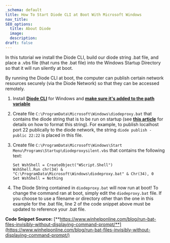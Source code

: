 ```yaml
---
_schema: default
title: How To Start Diode CLI at Boot With Microsoft Windows
nav_title:
SEO_options:
  title: About Diode
  image:
  description:
draft: false
---
```

In this tutorial we install the Diode CLI, build our diode string .bat file, and place a .vbs file (that runs the .bat file) into the Windows Startup Directory so that it will run silently at boot.

By running the Diode CLI at boot, the computer can publish certain network resources securely (via the Diode Network) so that they can be accessed remotely.

1. Install [**Diode CLI**](https://diode.io/resources/download/) for Windows and <a href="https://www.architectryan.com/2018/03/17/add-to-the-path-on-windows-10/" target="_blank" rel="noopener"><strong>make sure it's added to the path variable</strong></a>
2. Create file `C:\ProgramData\Microsoft\Windows\diodeproxy.bat` that contains the diode string that is to be run on startup (see [**this article**](https://support.diode.io/article/ss32engxlq-publish-your-local-webserver) for details on how to format this string). For example, to publish localhost port 22 publically to the diode network, the string `diode publish -public 22:22` is placed in this file.
3. Create file `C:\ProgramData\Microsoft\Windows\Start Menu\Programs\Startup\diodeproxysilent.vbs` that contains the following text:

   ```
   Set WshShell = CreateObject("WScript.Shell")
   WshShell.Run chr(34) & "C:\ProgramData\Microsoft\Windows\diodeproxy.bat" & Chr(34), 0
   Set WshShell = Nothing
   ```
4. The Diode String contained in `diodeproxy.bat` will now run at boot! To change the command ran at boot, simply edit the `diodeproxy.bat` file. If you choose to use a filename or directory other than the one in this example for the .bat file, line 2 of the code snippet above must be updated to reference your .bat file.

**Code Snippet Source:** [**https://www.winhelponline.com/blog/run-bat-files-invisibly-without-displaying-command-prompt/**](https://www.winhelponline.com/blog/run-bat-files-invisibly-without-displaying-command-prompt/)